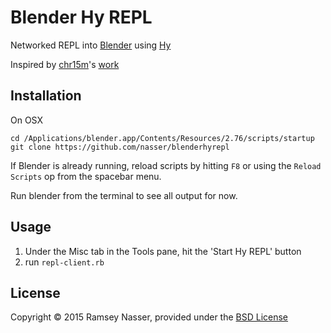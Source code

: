 # Blender Hy REPL
Networked REPL into [Blender](https://www.blender.org/) using [Hy](https://github.com/hylang)

Inspired by [chr15m](https://github.com/chr15m)'s [work](https://github.com/chr15m/blender-hylang-live-code)

## Installation
On OSX

```
cd /Applications/blender.app/Contents/Resources/2.76/scripts/startup
git clone https://github.com/nasser/blenderhyrepl
```

If Blender is already running, reload scripts by hitting `F8` or using the `Reload Scripts` op from the spacebar menu.

Run blender from the terminal to see all output for now.

## Usage
1. Under the Misc tab in the Tools pane, hit the 'Start Hy REPL' button
2. run `repl-client.rb`

## License
Copyright © 2015 Ramsey Nasser, provided under the [BSD License](https://opensource.org/licenses/BSD-3-Clause)
